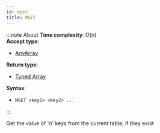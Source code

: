 ```yaml
---
id: mget
title: MGET
---
```

        

:::note About
**Time complexity**: O(n)  
**Accept type**:

- [AnyArray](../protocol/data-types.md#any-array)

**Return type**:

- [Typed Array](../protocol/data-types.md#typed-array)

**Syntax**:

- `MGET <key1> <key2> ...`

:::

Get the value of 'n' keys from the current table, if they exist
